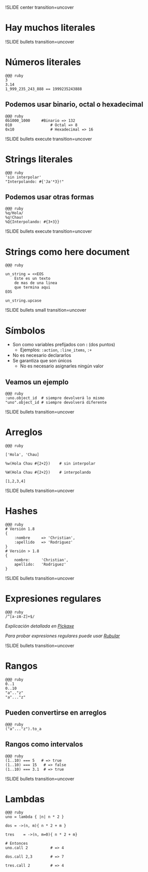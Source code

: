 !SLIDE center transition=uncover
# Hay muchos literales
!SLIDE bullets transition=uncover
# Números literales
	@@@ ruby
	3
	3.14
	1_999_235_243_888 == 1999235243888

## Podemos usar binario, octal o hexadecimal

	@@@ ruby
	0b1000_1000 	#Binario => 132
	010 				# Octal => 8
	0x10 				# Hexadecimal => 16

!SLIDE bullets execute transition=uncover
# Strings literales

	@@@ ruby
	'sin interpolar'
	"Interpolando: #{'Ja'*3}!"

## Podemos usar otras formas
	@@@ ruby
	%q/Hola/
	%q!Chau!
	%Q{Interpolando: #{3+3}}

!SLIDE bullets execute transition=uncover
# Strings como here document

	@@@ ruby
	
	un_string = <<EOS
		Este es un texto
		de mas de una linea
		que termina aqui
	EOS
	
	un_string.upcase

!SLIDE bullets small transition=uncover
# Símbolos
* Son como variables prefijados con **:** (dos puntos)
  * Ejemplos: `:action`, `:line_items`, `:+`
* No es necesario declararlos 
* Se garantiza que son únicos
  * No es necesario asignarles ningún valor

## Veamos un ejemplo

	@@@ ruby 
	:uno.object_id 	# siempre devolverá lo mismo
	"uno".object_id	# siempre devolverá diferente

!SLIDE bullets transition=uncover
# Arreglos
	@@@ ruby 
	
	['Hola', 'Chau]
	
	%w(Hola Chau #{2+2})	# sin interpolar
	
	%W(Hola Chau #{2+2})	# interpolando
	
	[1,2,3,4]
	

!SLIDE bullets transition=uncover
# Hashes
	@@@ ruby 
	# Versión 1.8
	{
		:nombre 	=> 'Christian',
		:apellido 	=> 'Rodriguez'
	}
	# Versión > 1.8
	{
		nombre: 	'Christian',
		apellido: 	'Rodriguez'
	}

!SLIDE bullets transition=uncover
# Expresiones regulares
	@@@ ruby 
	/^[a-zA-Z]+$/


*Explicación detallada en
[Pickaxe](http://www.ruby-doc.org/docs/ProgrammingRuby/html/language.html#UJ)*

*Para probar expresiones regulares puede usar [Rubular](http://rubular.com/)*

!SLIDE bullets transition=uncover
# Rangos
	@@@ ruby 
	0..1
	0..10
	"a".."z"
	"a"..."z"

## Pueden convertirse en arreglos
	@@@ ruby 
	("a"..."z").to_a

## Rangos como intervalos
	@@@ ruby 
	(1..10) === 5	# => true
	(1..10) === 15	 # => false
	(1..10) === 3.1	 # => true

!SLIDE bullets transition=uncover
# Lambdas

	@@@ ruby 
	uno	= lambda { |n| n * 2 }
	
	dos	= ->(n, m){ n * 2 + m }
	
	tres	= ->(n, m=0){ n * 2 + m}
	
	# Entonces
	uno.call 2 	 		# => 4
	
	dos.call 2,3		# => 7
	
	tres.call 2 		# => 4

